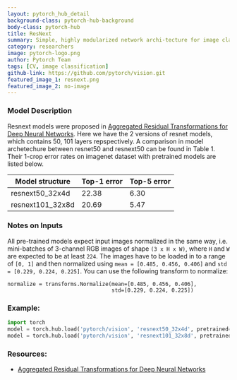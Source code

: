 ```yaml
---
layout: pytorch_hub_detail
background-class: pytorch-hub-background
body-class: pytorch-hub
title: ResNext
summary: Simple, highly modularized network archi-tecture for image classification
category: researchers
image: pytorch-logo.png
author: Pytorch Team
tags: [CV, image classification]
github-link: https://github.com/pytorch/vision.git
featured_image_1: resnext.png
featured_image_2: no-image
---
```


### Model Description

Resnext models were proposed in [Aggregated Residual Transformations for Deep Neural Networks](https://arxiv.org/abs/1611.05431).
Here we have the 2 versions of resnet models, which contains 50, 101 layers repspectively.
A comparison in model archetechure between resnet50 and resnext50 can be found in Table 1.
Their 1-crop error rates on imagenet dataset with pretrained models are listed below.

|  Model structure  | Top-1 error | Top-5 error |
| ----------------- | ----------- | ----------- |
|  resnext50_32x4d  | 22.38       | 6.30        |
|  resnext101_32x8d | 20.69       | 5.47        |

### Notes on Inputs

All pre-trained models expect input images normalized in the same way,
i.e. mini-batches of 3-channel RGB images of shape `(3 x H x W)`, where `H` and `W` are expected to be at least `224`.
The images have to be loaded in to a range of `[0, 1]` and then normalized using `mean = [0.485, 0.456, 0.406]`
and `std = [0.229, 0.224, 0.225]`. You can use the following transform to normalize:

```
normalize = transforms.Normalize(mean=[0.485, 0.456, 0.406],
                                 std=[0.229, 0.224, 0.225])
```

### Example:

```python
import torch
model = torch.hub.load('pytorch/vision', 'resnext50_32x4d', pretrained=True)
model = torch.hub.load('pytorch/vision', 'resnext101_32x8d', pretrained=True)
```

### Resources:

 - [Aggregated Residual Transformations for Deep Neural Networks](https://arxiv.org/abs/1611.05431)
